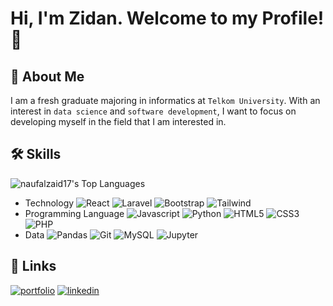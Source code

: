 
# Hi, I'm Zidan. Welcome to my Profile! 👋


## 🚀 About Me
I am a fresh graduate majoring in informatics at `Telkom University`. With an interest in `data science` and `software development`, I want to focus on developing myself in the field that I am interested in.


## 🛠 Skills
![naufalzaid17's Top Languages](https://github-readme-stats.vercel.app/api/top-langs/?username=naufalzaid17&theme=tokyonight&show_icons=true&hide_border=false&layout=compact)
- Technology 
![React](https://img.shields.io/badge/React-JS-grey?logo=react)
![Laravel](https://img.shields.io/badge/laravel-grey?logo=laravel)
![Bootstrap](https://img.shields.io/badge/Bootstrap-grey?logo=Bootstrap)
![Tailwind](https://img.shields.io/badge/Tailwind-grey?logo=Tailwind-CSS)
- Programming Language
![Javascript](https://img.shields.io/badge/Javascript-grey?logo=javascript)
![Python](https://img.shields.io/badge/Python-grey?logo=Python)
![HTML5](https://img.shields.io/badge/HTML5-grey?logo=HTML5)
![CSS3](https://img.shields.io/badge/CSS3-grey?logo=css3)
![PHP](https://img.shields.io/badge/PHP-grey?logo=PHP)
- Data
![Pandas](https://img.shields.io/badge/Pandas-grey?logo=pandas)
![Git](https://img.shields.io/badge/Git-grey?logo=Git)
![MySQL](https://img.shields.io/badge/MySQL-grey?logo=MySQL)
![Jupyter](https://img.shields.io/badge/Jupyter-grey?logo=jupyter)
## 🔗 Links
[![portfolio](https://img.shields.io/badge/my_portfolio-000?style=for-the-badge&logo=ko-fi&logoColor=white)](https://naufalzaid17.github.io/)
[![linkedin](https://img.shields.io/badge/linkedin-0A66C2?style=for-the-badge&logo=linkedin&logoColor=white)](https://www.linkedin.com/in/naufalzaid17)
